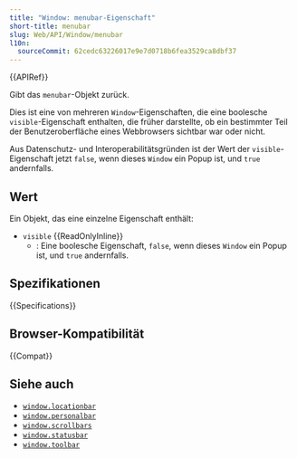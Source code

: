 ```yaml
---
title: "Window: menubar-Eigenschaft"
short-title: menubar
slug: Web/API/Window/menubar
l10n:
  sourceCommit: 62cedc63226017e9e7d0718b6fea3529ca8dbf37
---
```


{{APIRef}}

Gibt das `menubar`-Objekt zurück.

Dies ist eine von mehreren `Window`-Eigenschaften, die eine boolesche `visible`-Eigenschaft enthalten, die früher darstellte, ob ein bestimmter Teil der Benutzeroberfläche eines Webbrowsers sichtbar war oder nicht.

Aus Datenschutz- und Interoperabilitätsgründen ist der Wert der `visible`-Eigenschaft jetzt `false`, wenn dieses `Window` ein Popup ist, und `true` andernfalls.

## Wert

Ein Objekt, das eine einzelne Eigenschaft enthält:

- `visible` {{ReadOnlyInline}}
  - : Eine boolesche Eigenschaft, `false`, wenn dieses `Window` ein Popup ist, und `true` andernfalls.

## Spezifikationen

{{Specifications}}

## Browser-Kompatibilität

{{Compat}}

## Siehe auch

- [`window.locationbar`](/de/docs/Web/API/Window/locationbar)
- [`window.personalbar`](/de/docs/Web/API/Window/personalbar)
- [`window.scrollbars`](/de/docs/Web/API/Window/scrollbars)
- [`window.statusbar`](/de/docs/Web/API/Window/statusbar)
- [`window.toolbar`](/de/docs/Web/API/Window/toolbar)
